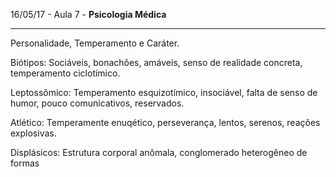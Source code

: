 16/05/17 - Aula 7 - **Psicologia Médica**

---

Personalidade, Temperamento e Caráter.

Biótipos: Sociáveis, bonachões, amáveis, senso de realidade concreta, temperamento ciclotímico.

Leptossômico: Temperamento esquizotímico, insociável, falta de senso de humor, pouco comunicativos, reservados.

Atlético: Temperamente enuqético, perseverança, lentos, serenos, reações explosivas.

Displásicos: Estrutura corporal anômala, conglomerado heterogêneo de formas 



